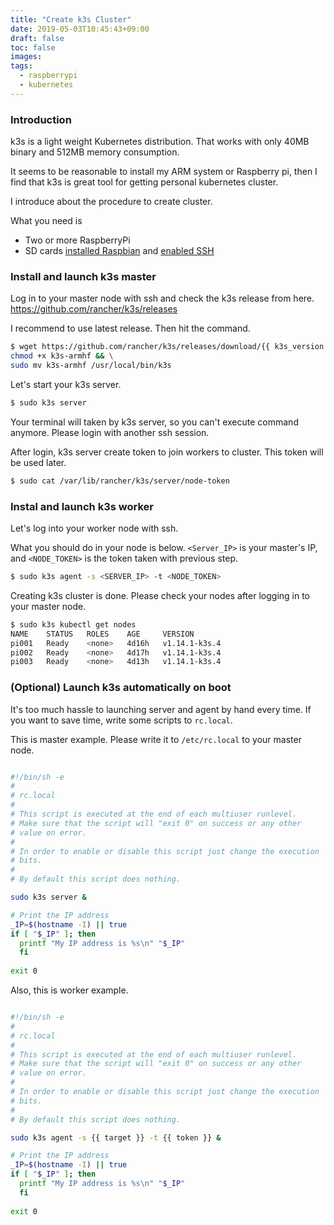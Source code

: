 ```yaml
---
title: "Create k3s Cluster"
date: 2019-05-03T10:45:43+09:00
draft: false
toc: false
images:
tags:
  - raspberrypi
  - kubernetes
---
```


### Introduction

k3s is a light weight Kubernetes distribution. That works with only 40MB binary and 512MB memory consumption.

It seems to be reasonable to install my ARM system or Raspberry pi, then I find that k3s is great tool for getting personal kubernetes cluster.

I introduce about the procedure to create cluster.

What you need is

- Two or more RaspberryPi
- SD cards [installed Raspbian](https://yoshwata-blog.netlify.com/posts/write-raspbian-lite/) and [enabled SSH](https://yoshwata-blog.netlify.com/posts/connect-to-raspberrypi-with-ssh/)

### Install and launch k3s master

Log in to your master node with ssh and check the k3s release from here.  
https://github.com/rancher/k3s/releases

I recommend to use latest release.
Then hit the command.
```bash
$ wget https://github.com/rancher/k3s/releases/download/{{ k3s_version }}/k3s-armhf && \
chmod +x k3s-armhf && \
sudo mv k3s-armhf /usr/local/bin/k3s
```

Let's start your k3s server.

```bash
$ sudo k3s server
```

Your terminal will taken by k3s server, so you can't execute command anymore. Please login with another ssh session.

After login, k3s server create token to join workers to cluster. This token will be used later.

```bash
$ sudo cat /var/lib/rancher/k3s/server/node-token
```

### Instal and launch k3s worker

Let's log into your worker node with ssh.

What you should do in your node is below.
`<Server_IP>` is your master's IP, and `<NODE_TOKEN>` is the token taken with previous step.

```bash
$ sudo k3s agent -s <SERVER_IP> -t <NODE_TOKEN>
```

Creating k3s cluster is done. Please check your nodes after logging in to your master node.
```bash
$ sudo k3s kubectl get nodes
NAME    STATUS   ROLES    AGE     VERSION
pi001   Ready    <none>   4d16h   v1.14.1-k3s.4
pi002   Ready    <none>   4d17h   v1.14.1-k3s.4
pi003   Ready    <none>   4d13h   v1.14.1-k3s.4
```

### (Optional) Launch k3s automatically on boot

It's too much hassle to launching server and agent by hand every time. If you want to save time, write some scripts to `rc.local`.

This is master example. Please write it to `/etc/rc.local` to your master node.
```bash

#!/bin/sh -e
#
# rc.local
#
# This script is executed at the end of each multiuser runlevel.
# Make sure that the script will "exit 0" on success or any other
# value on error.
#
# In order to enable or disable this script just change the execution
# bits.
#
# By default this script does nothing.

sudo k3s server &

# Print the IP address
_IP=$(hostname -I) || true
if [ "$_IP" ]; then
  printf "My IP address is %s\n" "$_IP"
  fi
  
exit 0
```

Also, this is worker example.
```bash

#!/bin/sh -e
#
# rc.local
#
# This script is executed at the end of each multiuser runlevel.
# Make sure that the script will "exit 0" on success or any other
# value on error.
#
# In order to enable or disable this script just change the execution
# bits.
#
# By default this script does nothing.

sudo k3s agent -s {{ target }} -t {{ token }} &

# Print the IP address
_IP=$(hostname -I) || true
if [ "$_IP" ]; then
  printf "My IP address is %s\n" "$_IP"
  fi
  
exit 0
```

